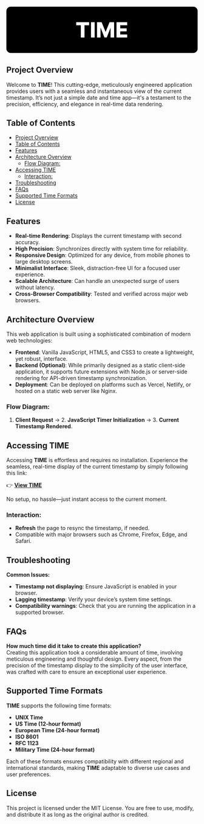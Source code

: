 ![TIME](TIME.png)

## Project Overview

Welcome to **TIME**! This cutting-edge, meticulously engineered application provides users with a seamless and instantaneous view of the current timestamp. It’s not just a simple date and time app—it's a testament to the precision, efficiency, and elegance in real-time data rendering.

## Table of Contents
- [Project Overview](#project-overview)
- [Table of Contents](#table-of-contents)
- [Features ](#features-)
- [Architecture Overview ](#architecture-overview-)
  - [Flow Diagram:](#flow-diagram)
- [Accessing TIME ](#accessing-time-)
  - [Interaction:](#interaction)
- [Troubleshooting ](#troubleshooting-)
- [FAQs ](#faqs-)
- [Supported Time Formats ](#supported-time-formats-)
- [License ](#license-)

## Features <a name="features"></a>

- **Real-time Rendering**: Displays the current timestamp with second accuracy.
- **High Precision**: Synchronizes directly with system time for reliability.
- **Responsive Design**: Optimized for any device, from mobile phones to large desktop screens.
- **Minimalist Interface**: Sleek, distraction-free UI for a focused user experience.
- **Scalable Architecture**: Can handle an unexpected surge of users without latency.
- **Cross-Browser Compatibility**: Tested and verified across major web browsers.

## Architecture Overview <a name="architecture-overview"></a>

This web application is built using a sophisticated combination of modern web technologies:

- **Frontend**: Vanilla JavaScript, HTML5, and CSS3 to create a lightweight, yet robust, interface.
- **Backend (Optional)**: While primarily designed as a static client-side application, it supports future extensions with Node.js or server-side rendering for API-driven timestamp synchronization.
- **Deployment**: Can be deployed on platforms such as Vercel, Netlify, or hosted on a static web server like Nginx.

### Flow Diagram:
1. **Client Request** → 2. **JavaScript Timer Initialization** → 3. **Current Timestamp Rendered**.

## Accessing TIME <a name="acess"></a>

Accessing **TIME** is effortless and requires no installation. Experience the seamless, real-time display of the current timestamp by simply following this link:

👉 [**View TIME**](https://antmrlt.github.io/TIME) 

No setup, no hassle—just instant access to the current moment.

### Interaction:
- **Refresh** the page to resync the timestamp, if needed.
- Compatible with major browsers such as Chrome, Firefox, Edge, and Safari.

## Troubleshooting <a name="troubleshooting"></a>

**Common Issues:**
- **Timestamp not displaying**: Ensure JavaScript is enabled in your browser.
- **Lagging timestamp**: Verify your device’s system time settings.
- **Compatibility warnings**: Check that you are running the application in a supported browser.

## FAQs <a name="troubleshooting"></a>

**How much time did it take to create this application?**  
Creating this application took a considerable amount of time, involving meticulous engineering and thoughtful design. Every aspect, from the precision of the timestamp display to the simplicity of the user interface, was crafted with care to ensure an exceptional user experience.

## Supported Time Formats <a name="supported-time-formats"></a>

**TIME** supports the following time formats:

- **UNIX Time**
- **US Time (12-hour format)**
- **European Time (24-hour format)**  
- **ISO 8601**
- **RFC 1123**  
- **Military Time (24-hour format)**

Each of these formats ensures compatibility with different regional and international standards, making **TIME** adaptable to diverse use cases and user preferences.

## License <a name="license"></a>

This project is licensed under the MIT License. You are free to use, modify, and distribute it as long as the original author is credited.
